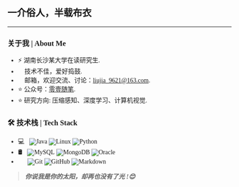 <font face = "宋体">

## 一介俗人，半载布衣👋

---


### 关于我 | About Me

- ⚡ 湖南长沙某大学在读研究生. 
- 🌱 技术不佳，爱好捣鼓.
- 💬 邮箱，欢迎交流、讨论：[liujia_9621@163.com](mailto:liujia_9621@163.com).
- ⭐ 公众号：[零壹随笔](https://mp.weixin.qq.com/mp/profile_ext?action=home&__biz=MzkyODE3MDgyNg==&scene=124&uin=&key=&devicetype=Windows+10+x64&version=63020170&lang=zh_CN&a8scene=7&fontgear=2).
- ⭐ 研究方向: 压缩感知、深度学习、计算机视觉.

### 🛠 技术栈 | Tech Stack

- 💻 &#160; ![Java](https://img.shields.io/badge/-Java-333333?style=flat&logo=Java&logoColor=007396)
![Linux](https://img.shields.io/badge/-Linux-333333?style=flat&logo=Linux&logoColor=FCC624)
![Python](https://img.shields.io/badge/-Python3-333333?style=flat&logo=Python&logoColor=007396)
- 🛢 &#160; ![MySQL](https://img.shields.io/badge/-MySQL-333333?style=flat&logo=mysql)
![MongoDB](https://img.shields.io/badge/-MongoDB-333333?style=flat&logo=mongodb)
![Oracle](https://img.shields.io/badge/-Oracle-333333?style=flat&logo=Oracle)
- 🔧 &#160; ![Git](https://img.shields.io/badge/-Git-333333?style=flat&logo=git)
![GitHub](https://img.shields.io/badge/-GitHub-333333?style=flat&logo=github)
![Markdown](https://img.shields.io/badge/-Markdown-333333?style=flat&logo=markdown)




<!-- [![Cl0udG0d's github stats](https://github-readme-stats.vercel.app/api?username=ZeroOneTaT&show_icons=true&theme=dark)](https://github.com/anuraghazra/github-readme-stats) -->
> ***你说我是你的太阳，却再也没有了光 !😊***


</font>
